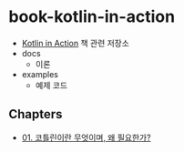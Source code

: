 # book-kotlin-in-action

* [Kotlin in Action](https://www.kyobobook.co.kr/product/detailViewKor.laf?mallGb=KOR&ejkGb=KOR&barcode=9791161750712) 책 관련 저장소
* docs
    * 이론
* examples
    * 예제 코드

## Chapters

* [01. 코틀린이란 무엇이며, 왜 필요한가?](/docs/chapter-001.md)